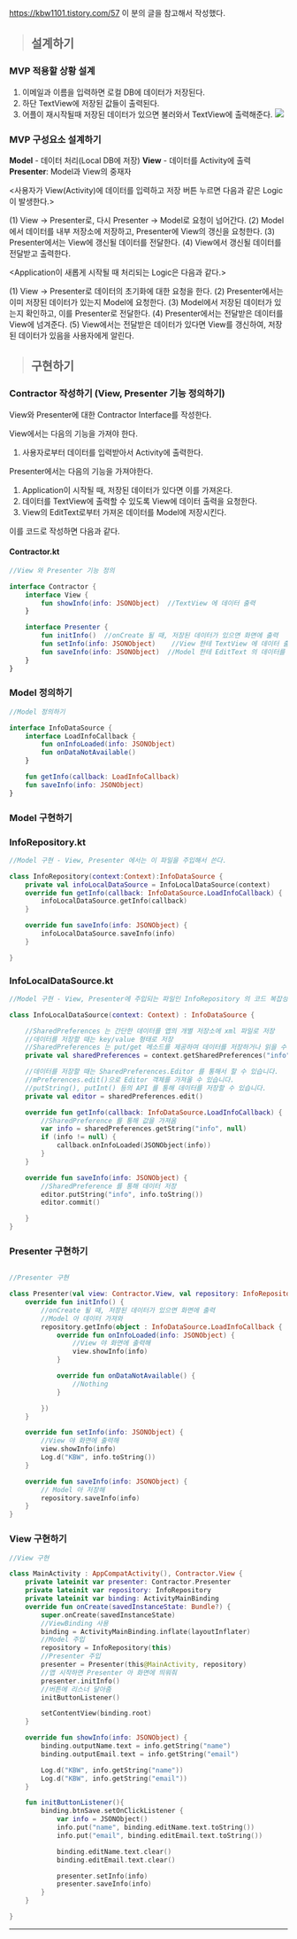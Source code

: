 https://kbw1101.tistory.com/57 이 분의 글을 참고해서 작성했다.

> ## 설계하기

### MVP 적용할 상황 설계

1. 이메일과 이름을 입력하면 로컬 DB에 데이터가 저장된다.
2. 하단 TextView에 저장된 값들이 출력된다.
3. 어플이 재시작될때 저장된 데이터가 있으면 불러와서 TextView에 출력해준다.
   ![](https://velog.velcdn.com/images/woonyumnyum/post/8b4f39db-da43-4ce6-b920-7ff47c0127bb/image.png)

### MVP 구성요소 설계하기

**Model** - 데이터 처리(Local DB에 저장)
**View** - 데이터를 Activity에 출력
**Presenter**: Model과 View의 중재자

<사용자가 View(Activity)에 데이터를 입력하고 저장 버튼 누르면 다음과 같은 Logic이 발생한다.>

(1) View -> Presenter로, 다시 Presenter -> Model로 요청이 넘어간다.
(2) Model에서 데이터를 내부 저장소에 저장하고, Presenter에 View의 갱신을 요청한다.
(3) Presenter에서는 View에 갱신될 데이터를 전달한다.
(4) View에서 갱신될 데이터를 전달받고 출력한다.

<Application이 새롭게 시작될 때 처리되는 Logic은 다음과 같다.>

(1) View -> Presenter로 데이터의 초기화에 대한 요청을 한다.
(2) Presenter에서는 이미 저장된 데이터가 있는지 Model에 요청한다.
(3) Model에서 저장된 데이터가 있는지 확인하고, 이를 Presenter로 전달한다.
(4) Presenter에서는 전달받은 데이터를 View에 넘겨준다.
(5) View에서는 전달받은 데이터가 있다면 View를 갱신하여, 저장된 데이터가 있음을 사용자에게 알린다.

> ## 구현하기

### Contractor 작성하기 (View, Presenter 기능 정의하기)

View와 Presenter에 대한 Contractor Interface를 작성한다.

View에서는 다음의 기능을 가져야 한다.

1. 사용자로부터 데이터를 입력받아서 Activity에 출력한다.

Presenter에서는 다음의 기능을 가져야한다.

1. Application이 시작될 때, 저장된 데이터가 있다면 이를 가져온다.
2. 데이터를 TextView에 출력할 수 있도록 View에 데이터 출력을 요청한다.
3. View의 EditText로부터 가져온 데이터를 Model에 저장시킨다.

이를 코드로 작성하면 다음과 같다.

#### Contractor.kt

```kotlin
//View 와 Presenter 기능 정의

interface Contractor {
    interface View {
        fun showInfo(info: JSONObject)  //TextView 에 데이터 출력
    }

    interface Presenter {
        fun initInfo()  //onCreate 될 때, 저장된 데이터가 있으면 화면에 출력
        fun setInfo(info: JSONObject)    //View 한테 TextView 에 데이터 출력하도록 함
        fun saveInfo(info: JSONObject)  //Model 한테 EditText 의 데이터를 저장하도록 함
    }
}
```

### Model 정의하기

```kotlin
//Model 정의하기

interface InfoDataSource {
    interface LoadInfoCallback {
        fun onInfoLoaded(info: JSONObject)
        fun onDataNotAvailable()
    }

    fun getInfo(callback: LoadInfoCallback)
    fun saveInfo(info: JSONObject)
}
```

### Model 구현하기

### InfoRepository.kt

```kotlin
//Model 구현 - View, Presenter 에서는 이 파일을 주입해서 쓴다.

class InfoRepository(context:Context):InfoDataSource {
    private val infoLocalDataSource = InfoLocalDataSource(context)
    override fun getInfo(callback: InfoDataSource.LoadInfoCallback) {
        infoLocalDataSource.getInfo(callback)
    }

    override fun saveInfo(info: JSONObject) {
        infoLocalDataSource.saveInfo(info)
    }

}
```

### InfoLocalDataSource.kt

```kotlin
//Model 구현 - View, Presenter에 주입되는 파일인 InfoRepository 의 코드 복잡성 방지를 위해 이 파일에서 기능 구현.

class InfoLocalDataSource(context: Context) : InfoDataSource {

    //SharedPreferences 는 간단한 데이터를 앱의 개별 저장소에 xml 파일로 저장
    //데이터를 저장할 때는 key/value 형태로 저장
    //SharedPreferences 는 put/get 메소드를 제공하여 데이터를 저장하거나 읽을 수 있음
    private val sharedPreferences = context.getSharedPreferences("info", Context.MODE_PRIVATE)

    //데이터를 저장할 때는 SharedPreferences.Editor 를 통해서 할 수 있습니다.
    //mPreferences.edit()으로 Editor 객체를 가져올 수 있습니다.
    //putString(), putInt() 등의 API 를 통해 데이터를 저장할 수 있습니다.
    private val editor = sharedPreferences.edit()

    override fun getInfo(callback: InfoDataSource.LoadInfoCallback) {
        //SharedPreference 를 통해 값을 가져옴
        var info = sharedPreferences.getString("info", null)
        if (info != null) {
            callback.onInfoLoaded(JSONObject(info))
        }
    }

    override fun saveInfo(info: JSONObject) {
        //SharedPreference 를 통해 데이터 저장
        editor.putString("info", info.toString())
        editor.commit()

    }
}
```

### Presenter 구현하기

```kotlin

//Presenter 구현

class Presenter(val view: Contractor.View, val repository: InfoRepository) : Contractor.Presenter {
    override fun initInfo() {
        //onCreate 될 때, 저장된 데이터가 있으면 화면에 출력
        //Model 아 데이터 가져와
        repository.getInfo(object : InfoDataSource.LoadInfoCallback {
            override fun onInfoLoaded(info: JSONObject) {
                //View 야 화면에 출력해
                view.showInfo(info)
            }

            override fun onDataNotAvailable() {
                //Nothing
            }

        })
    }

    override fun setInfo(info: JSONObject) {
        //View 야 화면에 출력해
        view.showInfo(info)
        Log.d("KBW", info.toString())
    }

    override fun saveInfo(info: JSONObject) {
        // Model 아 저장해
        repository.saveInfo(info)
    }
}
```

### View 구현하기

```kotlin
//View 구현

class MainActivity : AppCompatActivity(), Contractor.View {
    private lateinit var presenter: Contractor.Presenter
    private lateinit var repository: InfoRepository
    private lateinit var binding: ActivityMainBinding
    override fun onCreate(savedInstanceState: Bundle?) {
        super.onCreate(savedInstanceState)
        //ViewBinding 사용
        binding = ActivityMainBinding.inflate(layoutInflater)
        //Model 주입
        repository = InfoRepository(this)
        //Presenter 주입
        presenter = Presenter(this@MainActivity, repository)
        //앱 시작하면 Presenter 아 화면에 띄워줘
        presenter.initInfo()
        //버튼에 리스너 달아줌
        initButtonListener()

        setContentView(binding.root)
    }

    override fun showInfo(info: JSONObject) {
        binding.outputName.text = info.getString("name")
        binding.outputEmail.text = info.getString("email")

        Log.d("KBW", info.getString("name"))
        Log.d("KBW", info.getString("email"))
    }

    fun initButtonListener(){
        binding.btnSave.setOnClickListener {
            var info = JSONObject()
            info.put("name", binding.editName.text.toString())
            info.put("email", binding.editEmail.text.toString())

            binding.editName.text.clear()
            binding.editEmail.text.clear()

            presenter.setInfo(info)
            presenter.saveInfo(info)
        }
    }

}
```

---
